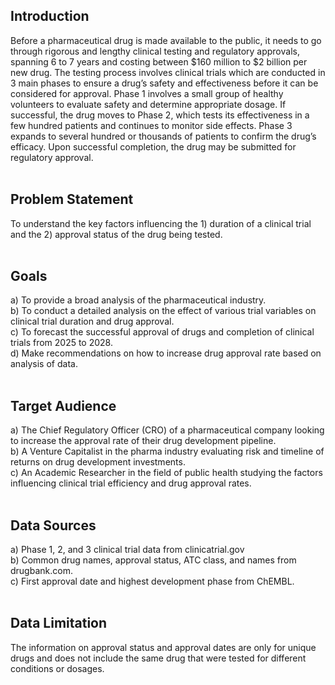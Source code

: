 <h2> Introduction </h2>
Before a pharmaceutical drug is made available to the public, it needs to go through rigorous and lengthy clinical testing and regulatory approvals, spanning 6 to 7 years and costing between $160 million to $2 billion per new drug. The testing process involves clinical trials which are conducted in 3 main phases to ensure a drug’s safety and effectiveness before it can be considered for approval. Phase 1 involves a small group of healthy volunteers to evaluate safety and determine appropriate dosage. If successful, the drug moves to Phase 2, which tests its effectiveness in a few hundred patients and continues to monitor side effects. Phase 3 expands to several hundred or thousands of patients to confirm the drug’s efficacy. Upon successful completion, the drug may be submitted for regulatory approval.
<br>
<br>
<h2> Problem Statement </h2>
To understand the key factors influencing the 1) duration of a clinical trial and the 2) approval status of the drug being tested. <br>
<br>
<h2> Goals </h2>
a)	To provide a broad analysis of the pharmaceutical industry. <br> 
b)	To conduct a detailed analysis on the effect of various trial variables on clinical trial duration and drug approval. <br> 
c)	To forecast the successful approval of drugs and completion of clinical trials from 2025 to 2028. <br>
d)	Make recommendations on how to increase drug approval rate based on analysis of data. <br>
<br>
<h2> Target Audience </h2>
a)	The Chief Regulatory Officer (CRO) of a pharmaceutical company looking to increase the approval rate of their drug development pipeline. <br>
b)	A Venture Capitalist in the pharma industry evaluating risk and timeline of returns on drug development investments. <br>
c)	An Academic Researcher in the field of public health studying the factors influencing clinical trial efficiency and drug approval rates. <br>
<br>
<h2> Data Sources </h2>
a)	Phase 1, 2, and 3 clinical trial data from clinicatrial.gov <br>
b)	Common drug names, approval status, ATC class, and names from drugbank.com. <br>
c)	First approval date and highest development phase from ChEMBL. <br>
<br>
<h2> Data Limitation </h2>
The information on approval status and approval dates are only for unique drugs and does not include the same drug that were tested for different conditions or dosages.
